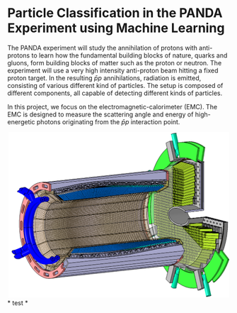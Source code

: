 # Particle Classification in the PANDA Experiment using Machine Learning

The PANDA experiment will study the annihilation of protons with anti-protons to learn how the fundamental building blocks of nature, quarks and gluons, form building blocks of matter such as the proton or neutron. The experiment will use a very high intensity anti-proton beam hitting a fixed proton target. In the resulting $\bar{p}p$ annihilations, radiation is emitted, consisting of various different kind of particles. The setup is composed of different components, all capable of detecting different kinds of particles. 

In this project, we focus on the electromagnetic-calorimeter (EMC). The EMC is designed to measure the scattering angle and energy of high-energetic photons originating from the $\bar{p}p$ interaction point. 

<div align="center">
    <img src="/images/emc_panda.png" alt="Electromagnetic Calorimeter" width="500"/>
</div>
* test *